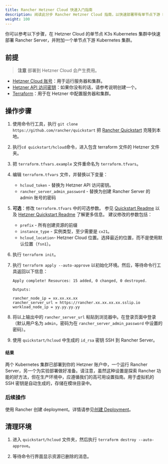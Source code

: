```yaml
---
title: Rancher Hetzner Cloud 快速入门指南
description: 阅读此分步 Rancher Hetzner Cloud 指南，以快速部署带有单节点下游 Kubernetes 集群的 Rancher Server。
weight: 100
---
```

你可以参考以下步骤，在 Hetzner Cloud 的单节点 K3s Kubernetes 集群中快速部署 Rancher Server，并附加一个单节点下游 Kubernetes 集群。

## 前提

> **注意**
> 部署到 Hetzner Cloud 会产生费用。

- [Hetzner Cloud 账号](https://www.hetzner.com)：用于运行服务器和集群。
- [Hetzner API 访问密钥](https://docs.hetzner.cloud/#getting-started)：如果你没有的话，请参考说明创建一个。
- [Terraform](https://www.terraform.io/downloads.html)：用于在 Hetzner 中配置服务器和集群。


## 操作步骤

1. 使用命令行工具，执行 `git clone https://github.com/rancher/quickstart` 把 [Rancher Quickstart](https://github.com/rancher/quickstart) 克隆到本地。

2. 执行`cd quickstart/hcloud`命令，进入包含 terraform 文件的 Hetzner 文件夹。

3. 把 `terraform.tfvars.example` 文件重命名为 `terraform.tfvars`。

4. 编辑 `terraform.tfvars` 文件，并替换以下变量：
   - `hcloud_token` - 替换为 Hetzner API 访问密钥。
   - `rancher_server_admin_password` - 替换为创建 Rancher Server 的 admin 账号的密码

5. **可选**：修改 `terraform.tfvars` 中的可选参数。
   参见 [Quickstart Readme](https://github.com/rancher/quickstart) 以及 [Hetzner Quickstart Readme](https://github.com/rancher/quickstart/tree/master/hcloud) 了解更多信息。
   建议修改的参数包括：
   - `prefix` - 所有创建资源的前缀
   - `instance_type` - 实例类型，至少需要是 `cx21`。
   - `hcloud_location`- Hetzner Cloud 位置。选择最近的位置，而不是使用默认位置（`fsn1`）。

6. 执行 `terraform init`。

7. 执行 `terraform apply --auto-approve` 以初始化环境。然后，等待命令行工具返回以下信息：

   ```
   Apply complete! Resources: 15 added, 0 changed, 0 destroyed.

   Outputs:

   rancher_node_ip = xx.xx.xx.xx
   rancher_server_url = https://rancher.xx.xx.xx.xx.sslip.io
   workload_node_ip = yy.yy.yy.yy
   ```

8. 将以上输出中的 `rancher_server_url` 粘贴到浏览器中。在登录页面中登录（默认用户名为 `admin`，密码为在 `rancher_server_admin_password` 中设置的密码）。
9. 使用 `quickstart/hcloud` 中生成的 `id_rsa` 密钥 SSH 到 Rancher Server。

#### 结果

两个 Kubernetes 集群已部署到你的 Hetzner 账户中，一个运行 Rancher Server，另一个为实验部署做好准备。请注意，虽然这种设置是探索 Rancher 功能的好方法，但在生产环境中，应遵循我们的高可用设置指南。用于虚拟机的 SSH 密钥是自动生成的，存储在模块目录中。

### 后续操作

使用 Rancher 创建 deployment。详情请参见[创建 Deployment]({{<baseurl>}}/rancher/v2.6/en/quick-start-guide/workload)。

## 清理环境

1. 进入 `quickstart/hcloud` 文件夹，然后执行 `terraform destroy --auto-approve`。

2. 等待命令行界面显示资源已删除的消息。

